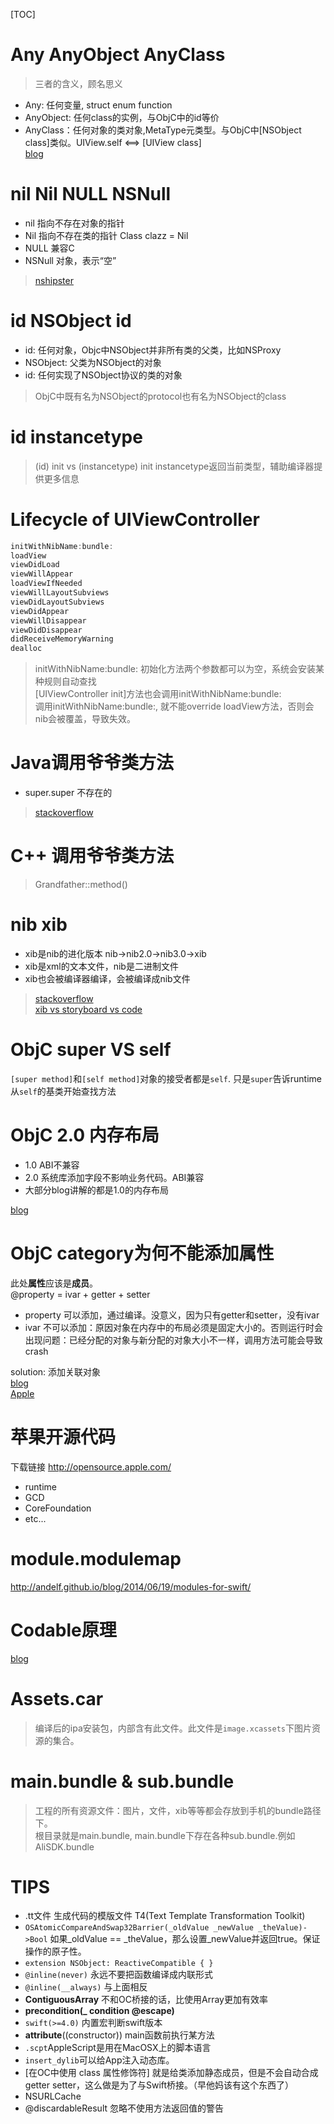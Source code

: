 [TOC]

# Any AnyObject AnyClass  
> 三者的含义，顾名思义
- Any: 任何变量, struct enum function
- AnyObject: 任何class的实例，与ObjC中的id等价
- AnyClass：任何对象的类对象,MetaType元类型。与ObjC中[NSObject class]类似。UIView.self <==> [UIView class]  
[blog](http://swifter.tips/self-anyclass/)

# nil Nil NULL NSNull
- nil 指向不存在对象的指针
- Nil 指向不存在类的指针 Class clazz = Nil
- NULL 兼容C
- NSNull 对象，表示“空”
> [nshipster](https://nshipster.cn/nil/)

# id NSObject id<NSObject>
- id: 任何对象，Objc中NSObject并非所有类的父类，比如NSProxy
- NSObject: 父类为NSObject的对象
- id<NSObject>: 任何实现了NSObject协议的类的对象  
> ObjC中既有名为NSObject的protocol也有名为NSObject的class 

# id instancetype
> (id) init vs (instancetype) init
instancetype返回当前类型，辅助编译器提供更多信息


# Lifecycle of UIViewController
```swift
initWithNibName:bundle:
loadView
viewDidLoad
viewWillAppear
loadViewIfNeeded
viewWillLayoutSubviews
viewDidLayoutSubviews
viewDidAppear
viewWillDisappear
viewDidDisappear
didReceiveMemoryWarning
dealloc
```   
> initWithNibName:bundle: 初始化方法两个参数都可以为空，系统会安装某种规则自动查找  
[UIViewController init]方法也会调用initWithNibName:bundle:  
调用initWithNibName:bundle:, 就不能override  loadView方法，否则会nib会被覆盖，导致失效。

# Java调用爷爷类方法
- super.super 不存在的
> [stackoverflow](https://stackoverflow.com/questions/586363/why-is-super-super-method-not-allowed-in-java)

# C++ 调用爷爷类方法
> Grandfather::method()

# nib xib
- xib是nib的进化版本 nib->nib2.0->nib3.0->xib
- xib是xml的文本文件，nib是二进制文件
- xib也会被编译器编译，会被编译成nib文件  
> [stackoverflow](https://stackoverflow.com/questions/3726400/what-is-the-difference-between-nib-and-xib-interface-builder-file-formats)  
[xib vs storyboard vs code](https://onevcat.com/2013/12/code-vs-xib-vs-storyboard/)  

# ObjC super VS self
`[super method]`和`[self method]`对象的接受者都是`self`.
只是`super`告诉runtime从`self`的基类开始查找方法

# ObjC 2.0 内存布局 
- 1.0 ABI不兼容  
- 2.0 系统库添加字段不影响业务代码。ABI兼容  
- 大部分blog讲解的都是1.0的内存布局

[blog](http://quotation.github.io/objc/2015/05/21/objc-runtime-ivar-access.html) 

# ObjC category为何不能添加属性
此处**属性**应该是**成员**。  
@property = ivar + getter + setter  
- property 可以添加，通过编译。没意义，因为只有getter和setter，没有ivar
- ivar 不可以添加：原因对象在内存中的布局必须是固定大小的。否则运行时会出现问题：已经分配的对象与新分配的对象大小不一样，调用方法可能会导致crash  

solution: 添加关联对象  
[blog](http://quotation.github.io/objc/2015/05/21/objc-runtime-ivar-access.html)  
[Apple](https://developer.apple.com/documentation/objectivec/objective-c_runtime)

# 苹果开源代码
下载链接 http://opensource.apple.com/  
- runtime
- GCD
- CoreFoundation
- etc...

# module.modulemap
http://andelf.github.io/blog/2014/06/19/modules-for-swift/

# Codable原理  
[blog](https://techblog.toutiao.com/2017/07/05/session212/)

# Assets.car
> 编译后的ipa安装包，内部含有此文件。此文件是`image.xcassets`下图片资源的集合。

# main.bundle & sub.bundle
> 工程的所有资源文件：图片，文件，xib等等都会存放到手机的bundle路径下。  
根目录就是main.bundle, main.bundle下存在各种sub.bundle.例如AliSDK.bundle

# TIPS
- .tt文件 生成代码的模版文件 T4(Text Template Transformation Toolkit)
- `OSAtomicCompareAndSwap32Barrier(_oldValue _newValue _theValue)->Bool` 如果_oldValue == _theValue，那么设置_newValue并返回true。保证操作的原子性。
- `extension NSObject: ReactiveCompatible { }`
- `@inline(never)` 永远不要把函数编译成内联形式
- `@inline(__always)` 与上面相反
- **ContiguousArray** 不和OC桥接的话，比使用Array更加有效率
- **precondition(_ condition @escape)** 
- `swift(>=4.0)` 内置宏判断swift版本
- __attribute__((constructor)) main函数前执行某方法
- `.scpt`AppleScript是用在MacOSX上的脚本语言
- `insert_dylib`可以给App注入动态库。
- [在OC中使用 class 属性修饰符] 就是给类添加静态成员，但是不会自动合成getter setter，这么做是为了与Swift桥接。（早他妈该有这个东西了）
- NSURLCache
- @discardableResult 忽略不使用方法返回值的警告
